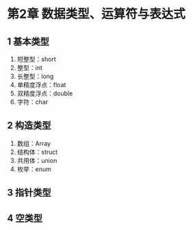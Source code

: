 # 第2章 数据类型、运算符与表达式

## 1 基本类型
1) 短整型：short  
2) 整型：int
3) 长整型：long
4) 单精度浮点：float
5) 双精度浮点：double
6) 字符：char

## 2 构造类型
1) 数组：Array
2) 结构体：struct
3) 共用体：union
4) 枚举：enum


## 3 指针类型


## 4 空类型